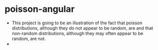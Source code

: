# poisson-angular
- This project is going to be an illustration of the fact that poisson distributions,
although they do not appear to be random, are and that non-random distributions, although
they may often appear to be random, are not.
- 
